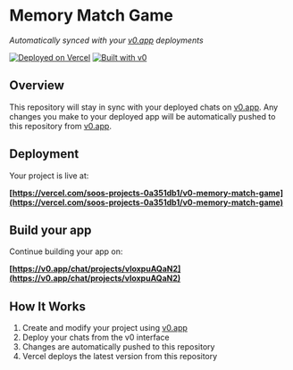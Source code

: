 # Memory Match Game

*Automatically synced with your [v0.app](https://v0.app) deployments*

[![Deployed on Vercel](https://img.shields.io/badge/Deployed%20on-Vercel-black?style=for-the-badge&logo=vercel)](https://vercel.com/soos-projects-0a351db1/v0-memory-match-game)
[![Built with v0](https://img.shields.io/badge/Built%20with-v0.app-black?style=for-the-badge)](https://v0.app/chat/projects/vloxpuAQaN2)

## Overview

This repository will stay in sync with your deployed chats on [v0.app](https://v0.app).
Any changes you make to your deployed app will be automatically pushed to this repository from [v0.app](https://v0.app).

## Deployment

Your project is live at:

**[https://vercel.com/soos-projects-0a351db1/v0-memory-match-game](https://vercel.com/soos-projects-0a351db1/v0-memory-match-game)**

## Build your app

Continue building your app on:

**[https://v0.app/chat/projects/vloxpuAQaN2](https://v0.app/chat/projects/vloxpuAQaN2)**

## How It Works

1. Create and modify your project using [v0.app](https://v0.app)
2. Deploy your chats from the v0 interface
3. Changes are automatically pushed to this repository
4. Vercel deploys the latest version from this repository